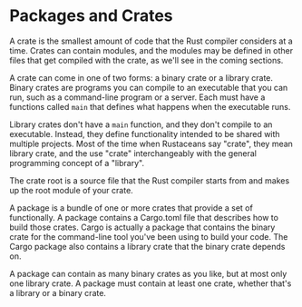 # Packages and Crates

A crate is the smallest amount of code that the Rust compiler considers at a time. Crates can contain modules, and the modules may be defined in other files that get compiled with the crate, as we'll see in the coming sections.

A crate can come in one of two forms: a binary crate or a library crate. Binary crates are programs you can compile to an executable that you can run, such as a command-line program or a server. Each must have a functions called `main` that defines what happens when the executable runs.

Library crates don't have a `main` function, and they don't compile to an executable. Instead, they define functionality intended to be shared with multiple projects. Most of the time when Rustaceans say "crate", they mean library crate, and the use "crate" interchangeably with the general programming concept of a "library".

The crate root is a source file that the Rust compiler starts from and makes up the root module of your crate.

A package is a bundle of one or more crates that provide a set of functionally. A package contains a Cargo.toml file that describes how to build those crates. Cargo is actually a package that contains the binary crate for the command-line tool you've been using to build your code. The Cargo package also contains a library crate that the binary crate depends on.

A package can contain as many binary crates as you like, but at most only one library crate. A package must contain at least one crate, whether that's a library or a binary crate.
